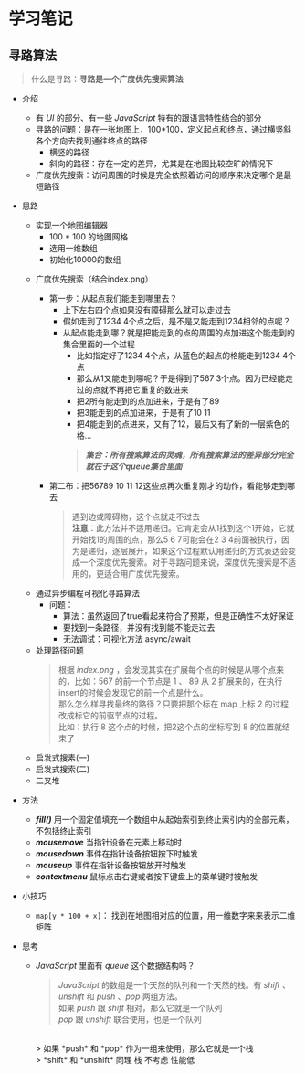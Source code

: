 # 学习笔记
## 寻路算法
  > 什么是寻路：**寻路是一个广度优先搜索算法**

  - 介绍
  
    - 有 *UI* 的部分、有一些 *JavaScript* 特有的跟语言特性结合的部分
    * 寻路的问题：是在一张地图上，100*100，定义起点和终点，通过横竖斜各个方向去找到通往终点的路径
      - 横竖的路径
      * 斜向的路径：存在一定的差异，尤其是在地图比较空旷的情况下
    - 广度优先搜索：访问周围的时候是完全依照着访问的顺序来决定哪个是最短路径
  
  * 思路
    - 实现一个地图编辑器
      * 100 * 100 的地图网格
      - 选用一维数组
      * 初始化10000的数组

    * 广度优先搜索（结合index.png）
      - 第一步：从起点我们能走到哪里去？
        * 上下左右四个点如果没有障碍那么就可以走过去
        - 假如走到了1234 4个点之后，是不是又能走到1234相邻的点呢？
        * 从起点能走到哪？就是把能走到的点的周围的点加进这个能走到的集合里面的一个过程
          - 比如指定好了1234 4个点，从蓝色的起点的格能走到1234 4个点
          * 那么从1又能走到哪呢？于是得到了567 3个点。因为已经能走过的点就不再把它重复的数进来
          - 把2所有能走到的点加进来，于是有了89
          * 把3能走到的点加进来，于是有了10 11
          - 把4能走到的点进来，又有了12，最后又有了新的一层紫色的格...
          > ***集合：所有搜索算法的灵魂，所有搜索算法的差异部分完全就在于这个queue集合里面***
      
      * 第二布：把56789 10 11 12这些点再次重复刚才的动作，看能够走到哪去
        > 遇到边或障碍物，这个点就走不过去<br>
        > **注意**：此方法并不适用递归。它肯定会从1找到这个1开始，它就开始找1的周围的点，那么5 6 7可能会在2 3 4前面被执行，因为是递归，逐层展开，如果这个过程默认用递归的方式表达会变成一个深度优先搜索。对于寻路问题来说，深度优先搜索是不适用的，更适合用广度优先搜索。 
    - 通过异步编程可视化寻路算法
      * 问题：
        - 算法：虽然返回了true看起来符合了预期，但是正确性不太好保证
        * 要找到一条路径，并没有找到能不能走过去
        - 无法调试：可视化方法 async/await
    * 处理路径问题
      > 根据 *index.png* ，会发现其实在扩展每个点的时候是从哪个点来的，比如：567 的前一个节点是 1 、 89 从 2 扩展来的，在执行insert的时候会发现它的前一个点是什么。<br>
      > 那么怎么样寻找最终的路径？只要把那个标在  map 上标 2 的过程改成标它的前驱节点的过程。<br>
      > 比如：执行 8 这个点的时候，把2这个点的坐标写到 8 的位置就结束了
    - 启发式搜素(一)
    * 启发式搜索(二)
    - 二叉堆


  * 方法
    - ***fill()*** 用一个固定值填充一个数组中从起始索引到终止索引内的全部元素，不包括终止索引
    * ***mousemove*** 当指针设备在元素上移动时
    - ***mousedown*** 事件在指针设备按钮按下时触发
    * ***mouseup*** 事件在指针设备按钮放开时触发
    - ***contextmenu*** 鼠标点击右键或者按下键盘上的菜单键时被触发
  
  * 小技巧
    - `map[y * 100 + x]`： 找到在地图相对应的位置，用一维数字来来表示二维矩阵
  * 思考
    - *JavaScript* 里面有 *queue* 这个数据结构吗？
      > *JavaScript* 的数组是一个天然的队列和一个天然的栈。有 *shift* 、*unshift* 和 *push* 、*pop* 两组方法。<br>
      > 如果 *push* 跟 *shift* 相对，那么它就是一个队列<br>
      > *pop* 跟 *unshift* 联合使用，也是一个队列
      <br>
      > 如果 *push* 和 *pop* 作为一组来使用，那么它就是一个栈
      <br>
      > *shift* 和 *unshift* 同理 栈  不考虑  性能低